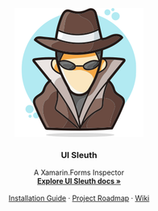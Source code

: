 <p align="center">
  <a href="http://www.uisleuth.com">
    <img src="docs/images/logo.png" width="256" height="256">
  </a>

  <h3 align="center">UI Sleuth</h3>

  <p align="center">
    A Xamarin.Forms Inspector
    <br>
    <a href="#"><strong>Explore UI Sleuth docs &raquo;</strong></a>
    <br>
    <br>
    <a href="#">Installation Guide</a>
    &middot;
    <a href="#">Project Roadmap</a>
    &middot;
    <a href="#">Wiki</a>
  </p>
</p>

<br>
